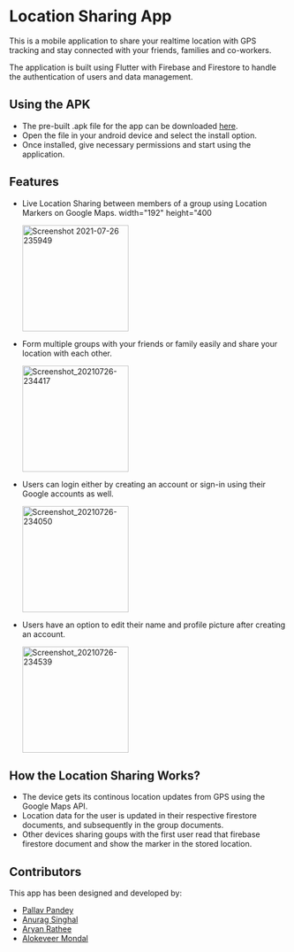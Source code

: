 # Location Sharing App

This is a mobile application to share your realtime location with GPS tracking and stay connected with your friends, families and co-workers.

The application is built using Flutter with Firebase and Firestore to handle the authentication of users and data management.


## Using the APK
- The pre-built .apk file for the app can be downloaded [here](https://drive.google.com/file/d/11gRFkX5z8_vxo-lSKzv3d1zy6IYXc863/view?usp=sharing).
- Open the file in your android device and select the install option.
- Once installed, give necessary permissions and start using the application.


## Features
  
  - Live Location Sharing between members of a group using Location Markers on Google Maps. width="192" height="400
  
    <img width="192" alt="Screenshot 2021-07-26 235949" src="https://user-images.githubusercontent.com/62967830/127062784-02cc9551-1f45-4826-9987-e38dd3f20a16.png">
  
  - Form multiple groups with your friends or family easily and share your location with each other.

    <img width="192" alt="Screenshot_20210726-234417" src="https://user-images.githubusercontent.com/62967830/127062963-eeb74747-5530-43b9-a2fb-e1d8696a188e.png">
    
  - Users can login either by creating an account or sign-in using their Google accounts as well.

    <img width="192" alt="Screenshot_20210726-234050" src="https://user-images.githubusercontent.com/62967830/127063108-cdb63c0d-c826-4e3e-9713-fa213cc430ab.png">
    
  - Users have an option to edit their name and profile picture after creating an account.
 
    <img width="192" alt="Screenshot_20210726-234539" src="https://user-images.githubusercontent.com/62967830/127063209-bc53a1b3-2c06-4a67-a732-a19a785564c1.png">


## How the Location Sharing Works?
- The device gets its continous location updates from GPS using the Google Maps API.
- Location data for the user is updated in their respective firestore documents, and subsequently in the group documents.
- Other devices sharing goups with the first user read that firebase firestore document and show the marker in the stored location.


## Contributors
  This app has been designed and developed by:
  - [Pallav Pandey](https://github.com/pallavpp)
  - [Anurag Singhal](https://github.com/Anu8690)
  - [Aryan Rathee](https://github.com/aryanrathee)
  - [Alokeveer Mondal](https://github.com/alokeveermondal)
